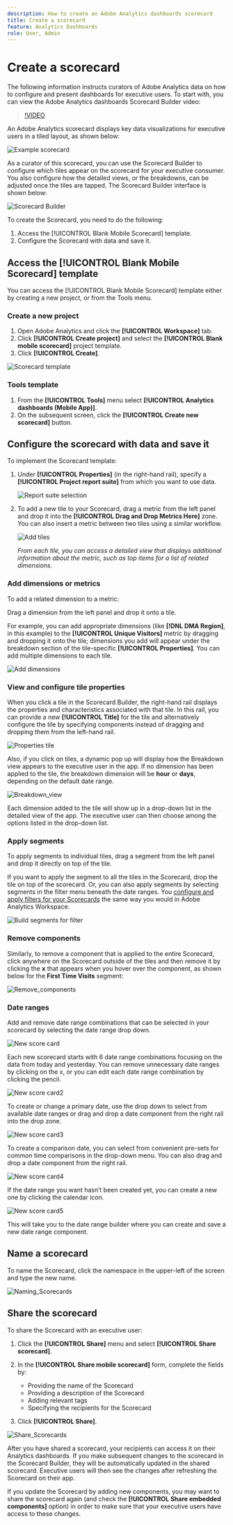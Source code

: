 ```yaml
---
description: How to create an Adobe Analytics dashboards scorecard
title: Create a scorecard
feature: Analytics Dashboards
role: User, Admin
---
```


# Create a scorecard

The following information instructs curators of Adobe Analytics data on how to configure and present dashboards for executive users. To start with, you can view the Adobe Analytics dashboards Scorecard Builder video:

>[!VIDEO](https://video.tv.adobe.com/v/34544)

An Adobe Analytics scorecard displays key data visualizations for executive users in a tiled layout, as shown below:

![Example scorecard](assets/intro_scorecard.png)

As a curator of this scorecard, you can use the Scorecard Builder to configure which tiles appear on the scorecard for your executive consumer. You also configure how the detailed views, or the breakdowns, can be adjusted once the tiles are tapped. The Scorecard Builder interface is shown below:

![Scorecard Builder](assets/scorecard_builder.png)

To create the Scorecard, you need to do the following:

1. Access the [!UICONTROL Blank Mobile Scorecard] template.
2. Configure the Scorecard with data and save it.

## Access the [!UICONTROL Blank Mobile Scorecard] template

You can access the [!UICONTROL Blank Mobile Scorecard] template either by creating a new project, or from the Tools menu.

### Create a new project

1. Open Adobe Analytics and click the **[!UICONTROL Workspace]** tab.
1. Click **[!UICONTROL Create project]** and select the **[!UICONTROL Blank mobile scorecard]** project template.
1. Click **[!UICONTROL Create]**.

![Scorecard template](assets/new_template.png)

### Tools template

1. From the **[!UICONTROL Tools]** menu select **[!UICONTROL Analytics dashboards (Mobile App)]**.
1. On the subsequent screen, click the **[!UICONTROL Create new scorecard]** button.

## Configure the scorecard with data and save it

To implement the Scorecard template:

1. Under **[!UICONTROL Properties]** (in the right-hand rail), specify a **[!UICONTROL Project report suite]** from which you want to use data.

    ![Report suite selection](assets/properties_save.png)

1. To add a new tile to your Scorecard, drag a metric from the left panel and drop it into the **[!UICONTROL Drag and Drop Metrics Here]** zone. You can also insert a metric between two tiles using a similar workflow.

    ![Add tiles](assets/build_list.png)


    *From each tile, you can access a detailed view that displays additional information about the metric, such as top items for a list of related dimensions.*

### Add dimensions or metrics

To add a related dimension to a metric:

Drag a dimension from the left panel and drop it onto a tile. 

For example, you can add appropriate dimensions (like **[!DNL DMA Region]**, in this example) to the **[!UICONTROL Unique Visitors]** metric by dragging and dropping it onto the tile; dimensions you add will appear under the breakdown section of the tile-specific **[!UICONTROL Properties]**. You can add multiple dimensions to each tile.

![Add dimensions](assets/layer_dimensions.png)

### View and configure tile properties

When you click a tile in the Scorecard Builder, the right-hand rail displays the properties and characteristics associated with that tile. In this rail, you can provide a new **[!UICONTROL Title]** for the tile and alternatively configure the tile by specifying components instead of dragging and dropping them from the left-hand rail.

![Properties tile](assets/properties_tile.png)

Also, if you click on tiles, a dynamic pop up will display how the Breakdown view appears to the executive user in the app. If no dimension has been applied to the tile, the breakdown dimension will be **hour** or **days**, depending on the default date range.

![Breakdown_view](assets/break_view.png)

Each dimension added to the tile will show up in a drop-down list in the detailed view of the app. The executive user can then choose among the options listed in the drop-down list.

### Apply segments

To apply segments to individual tiles, drag a segment from the left panel and drop it directly on top of the tile. 

If you want to apply the segment to all the tiles in the Scorecard, drop the tile on top of the scorecard. Or, you can also apply segments by selecting segments in the filter menu beneath the date ranges. You [configure and apply filters for your Scorecards](https://experienceleague.adobe.com/docs/analytics-learn/tutorials/analysis-workspace/using-panels/using-drop-down-filters.html) the same way you would in Adobe Analytics Workspace.

![Build segments for filter](assets/segment_ui.png)

### Remove components

Similarly, to remove a component that is applied to the entire Scorecard, click anywhere on the Scorecard outside of the tiles and then remove it by clicking the **x** that appears when you hover over the component, as shown below for the **First Time Visits** segment:

![Remove_components](assets/new_remove.png)

### Date ranges

Add and remove date range combinations that can be selected in your scorecard by selecting the date range drop down.

![New score card](assets/new_score_card.png)

Each new scorecard starts with 6 date range combinations focusing on the data from today and yesterday. You can remove unnecessary date ranges by clicking on the x, or you can edit each date range combination by clicking the pencil.

![New score card2](assets/new_score_card2.png)

To create or change a primary date, use the drop down to select from available date ranges or drag and drop a date component from the right rail into the drop zone.

![New score card3](assets/new_score_card3.png)

To create a comparison date, you can select from convenient pre-sets for common time comparisons in the drop-down menu. You can also drag and drop a date component from the right rail.

![New score card4](assets/new_score_card4.png)

If the date range you want hasn’t been created yet, you can create a new one by clicking the calendar icon.

![New score card5](assets/new_score_card5.png)

This will take you to the date range builder where you can create and save a new date range component. 

## Name a scorecard

To name the Scorecard, click the namespace in the upper-left of the screen and type the new name.

![Naming_Scorecards](assets/new_name.png)

## Share the scorecard

To share the Scorecard with an executive user:

1. Click the **[!UICONTROL Share]** menu and select **[!UICONTROL Share scorecard]**.

1. In the **[!UICONTROL Share mobile scorecard]** form, complete the fields by:

    * Providing the name of the Scorecard
    * Providing a description of the Scorecard
    * Adding relevant tags
    * Specifying the recipients for the Scorecard

1. Click **[!UICONTROL Share]**.

![Share_Scorecards](assets/new_share.png)

After you have shared a scorecard, your recipients can access it on their Analytics dashboards. If you make subsequent changes to the scorecard in the Scorecard Builder, they will be automatically updated in the shared scorecard. Executive users will then see the changes after refreshing the Scorecard on their app.

If you update the Scorecard by adding new components, you may want to share the scorecard again (and check the **[!UICONTROL Share embedded components]** option) in order to make sure that your executive users have access to these changes.